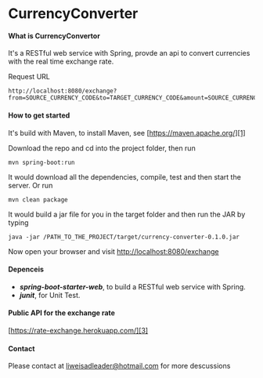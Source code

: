 # CurrencyConverter

#### What is CurrencyConvertor
It's a RESTful web service with Spring, provde an api to convert currencies with the real time exchange rate.

Request URL 
```
http://localhost:8080/exchange?from=SOURCE_CURRENCY_CODE&to=TARGET_CURRENCY_CODE&amount=SOURCE_CURRENCY_AMOUNT
```

#### How to get started
It's build with Maven, to install Maven, see [https://maven.apache.org/][1]

Download the repo and cd into the project folder, then run 
```
mvn spring-boot:run
```
It would download all the dependencies, compile, test and then start the server. Or run
```
mvn clean package
```
It would build a jar file for you in the target folder and then run the JAR by typing
```
java -jar /PATH_TO_THE_PROJECT/target/currency-converter-0.1.0.jar
```

Now open your browser and visit [http://localhost:8080/exchange][2]

#### Depenceis
 - ***spring-boot-starter-web***, to build a RESTful web service with Spring.
 - ***junit***, for Unit Test.
 
#### Public API for the exchange rate
[https://rate-exchange.herokuapp.com/][3]

#### Contact
Please contact at liweisadleader@hotmail.com for more descussions
 
 
 
 
  [1]: https://maven.apache.org/
  [2]: http://localhost:8080/products
  [3]: https://rate-exchange.herokuapp.com/
